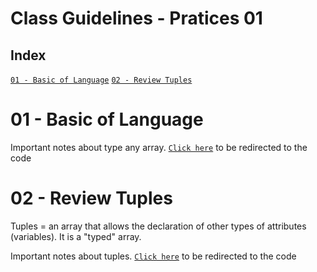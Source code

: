 # Class Guidelines - Pratices 01

## Index

[`01 - Basic of Language`](#01-basic-of-language)
[`02 - Review Tuples`](#02-review-tuples)


# 01 - Basic of Language

Important notes about type any array. [`Click here`](https://github.com/Thiago-RM/Studies/blob/05ffa6427b430ed19c53dc7597b9f58286bc5e47/Languages/TypeScript/1-Initializing_TypeScript_Udemy/Pratice/pratice._1/chapter02/%2402_ArraysAndTypes.ts#L24) 
to be redirected to the code  

# 02 - Review Tuples

Tuples = an array that allows the declaration of other types of 
attributes (variables). It is a "typed" array.  


Important notes about tuples. [`Click here`](https://github.com/Thiago-RM/Studies/blob/05ffa6427b430ed19c53dc7597b9f58286bc5e47/Languages/TypeScript/1-Initializing_TypeScript_Udemy/Pratice/pratice._1/chapter02/%2402_ArraysAndTypes.ts#L24)
to be redirected to the code  